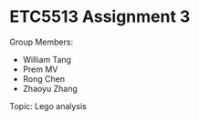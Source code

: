 # ETC5513 Assignment 3

Group Members:

* William Tang
* Prem MV
* Rong Chen
* Zhaoyu Zhang

Topic: Lego analysis